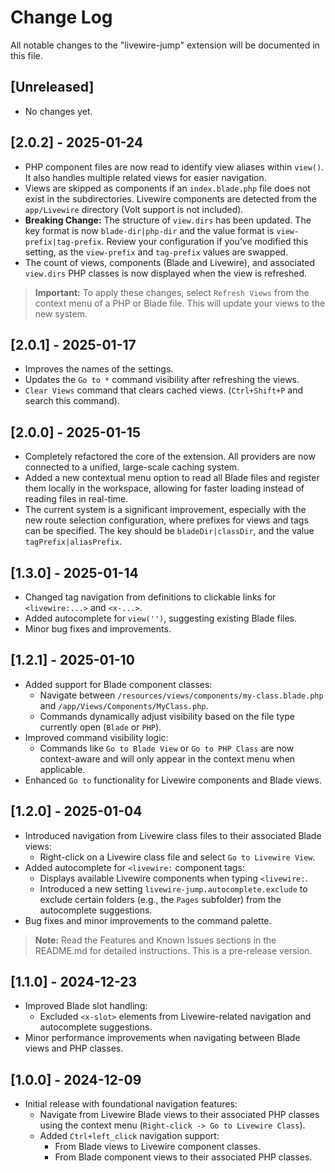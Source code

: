 # Change Log

All notable changes to the "livewire-jump" extension will be documented in this file.

## [Unreleased]

- No changes yet.

## [2.0.2] - 2025-01-24

- PHP component files are now read to identify view aliases within `view()`. It also handles multiple related views for easier navigation.
- Views are skipped as components if an `index.blade.php` file does not exist in the subdirectories. Livewire components are detected from the `app/Livewire` directory (Volt support is not included).
- **Breaking Change:** The structure of `view.dirs` has been updated. The key format is now `blade-dir|php-dir` and the value format is `view-prefix|tag-prefix`. Review your configuration if you’ve modified this setting, as the `view-prefix` and `tag-prefix` values are swapped.
- The count of views, components (Blade and Livewire), and associated `view.dirs` PHP classes is now displayed when the view is refreshed.

> **Important:** To apply these changes, select `Refresh Views` from the context menu of a PHP or Blade file. This will update your views to the new system.

## [2.0.1] - 2025-01-17

- Improves the names of the settings.
- Updates the `Go to *` command visibility after refreshing the views.
- `Clear Views` command that clears cached views. (`Ctrl+Shift+P` and search this command).

## [2.0.0] - 2025-01-15

- Completely refactored the core of the extension. All providers are now connected to a unified, large-scale caching system.
- Added a new contextual menu option to read all Blade files and register them locally in the workspace, allowing for faster loading instead of reading files in real-time.
- The current system is a significant improvement, especially with the new route selection configuration, where prefixes for views and tags can be specified. The key should be `bladeDir|classDir`, and the value `tagPrefix|aliasPrefix`.


## [1.3.0] - 2025-01-14

- Changed tag navigation from definitions to clickable links for `<livewire:...>` and `<x-...>`.  
- Added autocomplete for `view('')`, suggesting existing Blade files.  
- Minor bug fixes and improvements.

## [1.2.1] - 2025-01-10

- Added support for Blade component classes:
  - Navigate between `/resources/views/components/my-class.blade.php` and `/app/Views/Components/MyClass.php`.
  - Commands dynamically adjust visibility based on the file type currently open (`Blade` or `PHP`).
- Improved command visibility logic:
  - Commands like `Go to Blade View` or `Go to PHP Class` are now context-aware and will only appear in the context menu when applicable.
- Enhanced `Go to` functionality for Livewire components and Blade views.

## [1.2.0] - 2025-01-04

- Introduced navigation from Livewire class files to their associated Blade views:
  - Right-click on a Livewire class file and select `Go to Livewire View`.
- Added autocomplete for `<livewire:` component tags:
  - Displays available Livewire components when typing `<livewire:`.
  - Introduced a new setting `livewire-jump.autocomplete.exclude` to exclude certain folders (e.g., the `Pages` subfolder) from the autocomplete suggestions.
- Bug fixes and minor improvements to the command palette.

> **Note:** Read the Features and Known Issues sections in the README.md for detailed instructions. This is a pre-release version.

## [1.1.0] - 2024-12-23

- Improved Blade slot handling:
  - Excluded `<x-slot>` elements from Livewire-related navigation and autocomplete suggestions.
- Minor performance improvements when navigating between Blade views and PHP classes.

## [1.0.0] - 2024-12-09

- Initial release with foundational navigation features:
  - Navigate from Livewire Blade views to their associated PHP classes using the context menu (`Right-click -> Go to Livewire Class`).
  - Added `Ctrl+left_click` navigation support:
    - From Blade views to Livewire component classes.
    - From Blade component views to their associated PHP classes.

